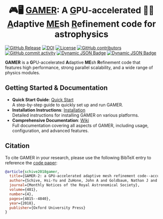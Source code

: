 <h1 align="center">
🎮🖥️ <a href="">GAMER</a>: A <a href="">G</a>PU-accelerated 🌌👾<br>
<a href="">A</a>daptive <a href="">ME</a>sh <a href="">R</a>efinement code for astrophysics
</h1>

[![GitHub Release](https://img.shields.io/github/v/release/gamer-project/gamer)](https://github.com/gamer-project/gamer/releases)
[![DOI](https://zenodo.org/badge/DOI/10.5281/zenodo.15036956.svg)](https://doi.org/10.5281/zenodo.15036956)
[![License](https://img.shields.io/badge/License-BSD%203--Clause-blue.svg)](https://github.com/gamer-project/gamer?tab=License-1-ov-file)
[![GitHub contributors](https://img.shields.io/github/contributors/gamer-project/gamer)](https://github.com/gamer-project/gamer/graphs/contributors)
[![GitHub commit activity](https://img.shields.io/github/commit-activity/m/gamer-project/gamer)](https://github.com/gamer-project/gamer/pulse)
[![Dynamic JSON Badge](https://img.shields.io/badge/dynamic/json?url=https%3A%2F%2Fapi.crossref.org%2Fworks%2F10.1088%2F0067-0049%2F186%2F2%2F457&query=%24.message.is-referenced-by-count&label=GAMER-1%20Citations)](https://iopscience.iop.org/article/10.1088/0067-0049/186/2/457)
[![Dynamic JSON Badge](https://img.shields.io/badge/dynamic/json?url=https%3A%2F%2Fapi.crossref.org%2Fworks%2F10.1093%2Fmnras%2Fsty2586&query=%24.message.is-referenced-by-count&label=GAMER-2%20Citations)](https://academic.oup.com/mnras/article/481/4/4815/5106358)

**GAMER** is a **G**PU-accelerated **A**daptive **ME**sh **R**efinement code that features
high performance, strong parallel scalability, and a wide range of physics modules.

## Getting Started & Documentation

- **Quick Start Guide**: [Quick Start](https://github.com/gamer-project/gamer/wiki/Quick-Start)  
  A step-by-step guide to quickly set up and run GAMER.
- **Installation Instructions**: [Installation](https://github.com/gamer-project/gamer/wiki/Installation)  
  Detailed instructions for installing GAMER on various platforms.
- **Comprehensive Documentation**: [Wiki](https://github.com/gamer-project/gamer/wiki)  
  Full documentation covering all aspects of GAMER, including usage, configuration, and advanced features.

## Citation

To cite GAMER in your research, please use the following BibTeX entry to reference the [code paper](https://academic.oup.com/mnras/article/481/4/4815/5106358):

```bibtex
@article{schive2018gamer,
  title={GAMER-2: a GPU-accelerated adaptive mesh refinement code--accuracy, performance, and scalability},
  author={Schive, Hsi-Yu and ZuHone, John A and Goldbaum, Nathan J and Turk, Matthew J and Gaspari, Massimo and Cheng, Chin-Yu},
  journal={Monthly Notices of the Royal Astronomical Society},
  volume={481},
  number={4},
  pages={4815--4840},
  year={2018},
  publisher={Oxford University Press}
}
```

